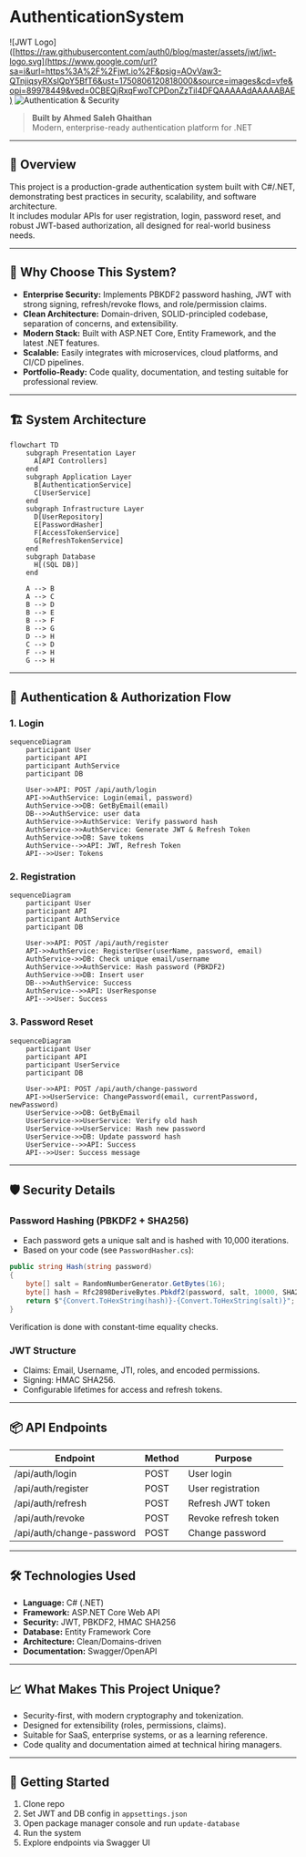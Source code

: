 
# AuthenticationSystem

![JWT Logo]([https://raw.githubusercontent.com/auth0/blog/master/assets/jwt/jwt-logo.svg](https://www.google.com/url?sa=i&url=https%3A%2F%2Fjwt.io%2F&psig=AOvVaw3-QTnjiqsyRXslQpY5BfT6&ust=1750806120818000&source=images&cd=vfe&opi=89978449&ved=0CBEQjRxqFwoTCPDonZzTiI4DFQAAAAAdAAAAABAE)
![Authentication & Security](https://cdn-icons-png.flaticon.com/512/3064/3064197.png)

> **Built by Ahmed Saleh Ghaithan**  
> Modern, enterprise-ready authentication platform for .NET

---

## 🚀 Overview

This project is a production-grade authentication system built with C#/.NET, demonstrating best practices in security, scalability, and software architecture.  
It includes modular APIs for user registration, login, password reset, and robust JWT-based authorization, all designed for real-world business needs.

---

## 🌟 Why Choose This System?

- **Enterprise Security:** Implements PBKDF2 password hashing, JWT with strong signing, refresh/revoke flows, and role/permission claims.
- **Clean Architecture:** Domain-driven, SOLID-principled codebase, separation of concerns, and extensibility.
- **Modern Stack:** Built with ASP.NET Core, Entity Framework, and the latest .NET features.
- **Scalable:** Easily integrates with microservices, cloud platforms, and CI/CD pipelines.
- **Portfolio-Ready:** Code quality, documentation, and testing suitable for professional review.

---

## 🏗️ System Architecture

```mermaid
flowchart TD
    subgraph Presentation Layer
      A[API Controllers]
    end
    subgraph Application Layer
      B[AuthenticationService]
      C[UserService]
    end
    subgraph Infrastructure Layer
      D[UserRepository]
      E[PasswordHasher]
      F[AccessTokenService]
      G[RefreshTokenService]
    end
    subgraph Database
      H[(SQL DB)]
    end

    A --> B
    A --> C
    B --> D
    B --> E
    B --> F
    B --> G
    D --> H
    C --> D
    F --> H
    G --> H
```

---

## 🔐 Authentication & Authorization Flow

### 1. Login

```mermaid
sequenceDiagram
    participant User
    participant API
    participant AuthService
    participant DB

    User->>API: POST /api/auth/login
    API->>AuthService: Login(email, password)
    AuthService->>DB: GetByEmail(email)
    DB-->>AuthService: user data
    AuthService->>AuthService: Verify password hash
    AuthService->>AuthService: Generate JWT & Refresh Token
    AuthService->>DB: Save tokens
    AuthService-->>API: JWT, Refresh Token
    API-->>User: Tokens
```

### 2. Registration

```mermaid
sequenceDiagram
    participant User
    participant API
    participant AuthService
    participant DB

    User->>API: POST /api/auth/register
    API->>AuthService: RegisterUser(userName, password, email)
    AuthService->>DB: Check unique email/username
    AuthService->>AuthService: Hash password (PBKDF2)
    AuthService->>DB: Insert user
    DB-->>AuthService: Success
    AuthService-->>API: UserResponse
    API-->>User: Success
```

### 3. Password Reset

```mermaid
sequenceDiagram
    participant User
    participant API
    participant UserService
    participant DB

    User->>API: POST /api/auth/change-password
    API->>UserService: ChangePassword(email, currentPassword, newPassword)
    UserService->>DB: GetByEmail
    UserService->>UserService: Verify old hash
    UserService->>UserService: Hash new password
    UserService->>DB: Update password hash
    UserService-->>API: Success
    API-->>User: Success message
```

---

## 🛡️ Security Details

### Password Hashing (PBKDF2 + SHA256)
- Each password gets a unique salt and is hashed with 10,000 iterations.
- Based on your code (see `PasswordHasher.cs`):

```csharp
public string Hash(string password)
{
    byte[] salt = RandomNumberGenerator.GetBytes(16);
    byte[] hash = Rfc2898DeriveBytes.Pbkdf2(password, salt, 10000, SHA256, 32);
    return $"{Convert.ToHexString(hash)}-{Convert.ToHexString(salt)}";
}
```
Verification is done with constant-time equality checks.

### JWT Structure
- Claims: Email, Username, JTI, roles, and encoded permissions.
- Signing: HMAC SHA256.
- Configurable lifetimes for access and refresh tokens.

---

## 📦 API Endpoints

| Endpoint                   | Method | Purpose                |
|----------------------------|--------|------------------------|
| /api/auth/login            | POST   | User login             |
| /api/auth/register         | POST   | User registration      |
| /api/auth/refresh          | POST   | Refresh JWT token      |
| /api/auth/revoke           | POST   | Revoke refresh token   |
| /api/auth/change-password  | POST   | Change password        |

---

## 🛠️ Technologies Used

- **Language:** C# (.NET)
- **Framework:** ASP.NET Core Web API
- **Security:** JWT, PBKDF2, HMAC SHA256
- **Database:** Entity Framework Core
- **Architecture:** Clean/Domains-driven
- **Documentation:** Swagger/OpenAPI

---

## 📈 What Makes This Project Unique?

- Security-first, with modern cryptography and tokenization.
- Designed for extensibility (roles, permissions, claims).
- Suitable for SaaS, enterprise systems, or as a learning reference.
- Code quality and documentation aimed at technical hiring managers.

---


## 🏁 Getting Started

1. Clone repo
2. Set JWT and DB config in `appsettings.json`
3. Open package manager console and run `update-database`
4. Run the system
5. Explore endpoints via Swagger UI
